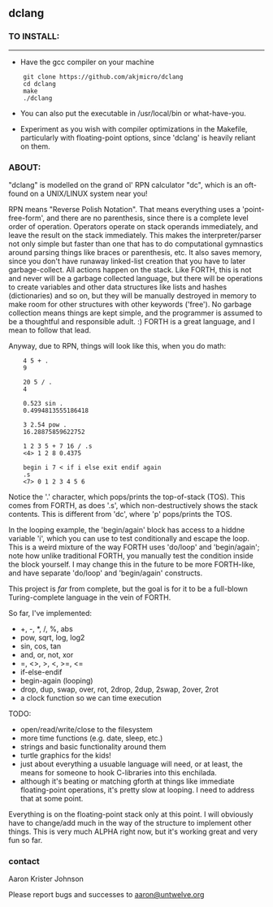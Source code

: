 ## dclang

### TO INSTALL:
____________

* Have the gcc compiler on your machine

```
    git clone https://github.com/akjmicro/dclang
    cd dclang
    make
    ./dclang
```

* You can also put the executable in /usr/local/bin or what-have-you.

* Experiment as you wish with compiler optimizations in the Makefile,
  particularly with floating-point options, since 'dclang' is heavily
  reliant on them.

### ABOUT:

"dclang" is modelled on the grand ol' RPN calculator "dc", which is an
oft-found on a UNIX/LINUX system near you!

RPN means "Reverse Polish Notation".  That means everything uses a
'point-free-form', and there are no parenthesis, since there is a complete
level order of operation.  Operators operate on stack operands immediately,
and leave the result on the stack immediately.  This makes the
interpreter/parser not only simple but faster than one that has to do
computational gymnastics around parsing things like braces or parenthesis,
etc.  It also saves memory, since you don't have runaway linked-list
creation that you have to later garbage-collect.  All actions happen on the
stack.  Like FORTH, this is not and never will be a garbage collected
language, but there will be operations to create variables and other data
structures like lists and hashes (dictionaries) and so on, but they will be
manually destroyed in memory to make room for other structures with other
keywords ('free').  No garbage collection means things are kept simple, and
the programmer is assumed to be a thoughtful and responsible adult.  :)
FORTH is a great language, and I mean to follow that lead.

Anyway, due to RPN, things will look like this, when you do math:

```
    4 5 + .
    9
    
    20 5 / .
    4

    0.523 sin .
    0.4994813555186418

    3 2.54 pow .
    16.28875859622752

    1 2 3 5 + 7 16 / .s
    <4> 1 2 8 0.4375 

    begin i 7 < if i else exit endif again
    .s
    <7> 0 1 2 3 4 5 6 

```

Notice the '.' character, which pops/prints the top-of-stack (TOS). This comes
from FORTH, as does '.s', which non-destructively shows the stack contents.
This is different from 'dc', where 'p' pops/prints the TOS.

In the looping example, the 'begin/again' block has access to a hiddne
variable 'i', which you can use to test conditionally and escape the loop.
This is a weird mixture of the way FORTH uses 'do/loop' and 'begin/again';
note how unlike traditional FORTH, you manually test the condition inside
the block yourself. I may change this in the future to be more FORTH-like,
and have separate 'do/loop' and 'begin/again' constructs.

This project is *far* from complete, but the goal is for it to be a full-blown
Turing-complete language in the vein of FORTH.

So far, I've implemented:

  * +, -, *, /, %, abs
  * pow, sqrt, log, log2
  * sin, cos, tan
  * and, or, not, xor
  * =, <>, >, <, >=, <= 
  * if-else-endif
  * begin-again (looping)
  * drop, dup, swap, over, rot, 2drop, 2dup, 2swap, 2over, 2rot
  * a clock function so we can time execution

TODO:

  * open/read/write/close to the filesystem
  * more time functions (e.g. date, sleep, etc.)
  * strings and basic functionality around them
  * turtle graphics for the kids!
  * just about everything a usuable language will need, or at least, the
  means for someone to hook C-libraries into this enchilada.
  * although it's beating or matching gforth at things like immediate
  floating-point operations, it's pretty slow at looping.  I need to address
  that at some point.

Everything is on the floating-point stack only at this point.  I will
obviously have to change/add much in the way of the structure to implement
other things.  This is very much ALPHA right now, but it's working great and
very fun so far.

### contact

Aaron Krister Johnson

Please report bugs and successes to aaron@untwelve.org
